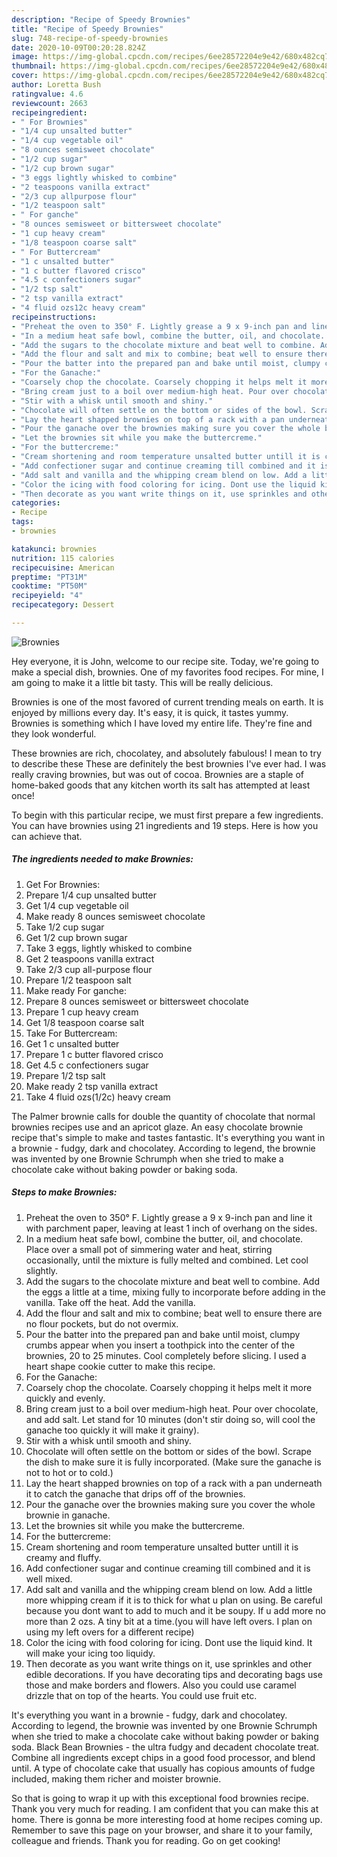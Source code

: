 ```yaml
---
description: "Recipe of Speedy Brownies"
title: "Recipe of Speedy Brownies"
slug: 748-recipe-of-speedy-brownies
date: 2020-10-09T00:20:28.824Z
image: https://img-global.cpcdn.com/recipes/6ee28572204e9e42/680x482cq70/brownies-recipe-main-photo.jpg
thumbnail: https://img-global.cpcdn.com/recipes/6ee28572204e9e42/680x482cq70/brownies-recipe-main-photo.jpg
cover: https://img-global.cpcdn.com/recipes/6ee28572204e9e42/680x482cq70/brownies-recipe-main-photo.jpg
author: Loretta Bush
ratingvalue: 4.6
reviewcount: 2663
recipeingredient:
- " For Brownies"
- "1/4 cup unsalted butter"
- "1/4 cup vegetable oil"
- "8 ounces semisweet chocolate"
- "1/2 cup sugar"
- "1/2 cup brown sugar"
- "3 eggs lightly whisked to combine"
- "2 teaspoons vanilla extract"
- "2/3 cup allpurpose flour"
- "1/2 teaspoon salt"
- " For ganche"
- "8 ounces semisweet or bittersweet chocolate"
- "1 cup heavy cream"
- "1/8 teaspoon coarse salt"
- " For Buttercream"
- "1 c unsalted butter"
- "1 c butter flavored crisco"
- "4.5 c confectioners sugar"
- "1/2 tsp salt"
- "2 tsp vanilla extract"
- "4 fluid ozs12c heavy cream"
recipeinstructions:
- "Preheat the oven to 350° F. Lightly grease a 9 x 9-inch pan and line it with parchment paper, leaving at least 1 inch of overhang on the sides."
- "In a medium heat safe bowl, combine the butter, oil, and chocolate. Place over a small pot of simmering water and heat, stirring occasionally, until the mixture is fully melted and combined. Let cool slightly."
- "Add the sugars to the chocolate mixture and beat well to combine. Add the eggs a little at a time, mixing fully to incorporate before adding in the vanilla. Take off the heat. Add the vanilla."
- "Add the flour and salt and mix to combine; beat well to ensure there are no flour pockets, but do not overmix."
- "Pour the batter into the prepared pan and bake until moist, clumpy crumbs appear when you insert a toothpick into the center of the brownies, 20 to 25 minutes. Cool completely before slicing. I used a heart shape cookie cutter to make this recipe."
- "For the Ganache:"
- "Coarsely chop the chocolate. Coarsely chopping it helps melt it more quickly and evenly."
- "Bring cream just to a boil over medium-high heat. Pour over chocolate, and add salt. Let stand for 10 minutes (don&#39;t stir doing so, will cool the ganache too quickly it will make it grainy)."
- "Stir with a whisk until smooth and shiny."
- "Chocolate will often settle on the bottom or sides of the bowl. Scrape the dish to make sure it is fully incorporated. (Make sure the ganache is not to hot or to cold.)"
- "Lay the heart shapped brownies on top of a rack with a pan underneath it to catch the ganache that drips off of the brownies."
- "Pour the ganache over the brownies making sure you cover the whole brownie in ganache."
- "Let the brownies sit while you make the buttercreme."
- "For the buttercreme:"
- "Cream shortening and room temperature unsalted butter untill it is creamy and fluffy."
- "Add confectioner sugar and continue creaming till combined and it is well mixed."
- "Add salt and vanilla and the whipping cream blend on low. Add a little more whipping cream if it is to thick for what u plan on using. Be careful because you dont want to add to much and it be soupy. If u add more no more than 2 ozs. A tiny bit at a time.(you will have left overs. I plan on using my left overs for a different recipe)"
- "Color the icing with food coloring for icing. Dont use the liquid kind. It will make your icing too liquidy."
- "Then decorate as you want write things on it, use sprinkles and other edible decorations. If you have decorating tips and decorating bags use those and make borders and flowers. Also you could use caramel drizzle that on top of the hearts. You could use fruit etc."
categories:
- Recipe
tags:
- brownies

katakunci: brownies 
nutrition: 115 calories
recipecuisine: American
preptime: "PT31M"
cooktime: "PT50M"
recipeyield: "4"
recipecategory: Dessert

---
```



![Brownies](https://img-global.cpcdn.com/recipes/6ee28572204e9e42/680x482cq70/brownies-recipe-main-photo.jpg)

Hey everyone, it is John, welcome to our recipe site. Today, we're going to make a special dish, brownies. One of my favorites food recipes. For mine, I am going to make it a little bit tasty. This will be really delicious.

Brownies is one of the most favored of current trending meals on earth. It is enjoyed by millions every day. It's easy, it is quick, it tastes yummy. Brownies is something which I have loved my entire life. They're fine and they look wonderful.

These brownies are rich, chocolatey, and absolutely fabulous! I mean to try to describe these These are definitely the best brownies I&#39;ve ever had. I was really craving brownies, but was out of cocoa. Brownies are a staple of home-baked goods that any kitchen worth its salt has attempted at least once!


To begin with this particular recipe, we must first prepare a few ingredients. You can have brownies using 21 ingredients and 19 steps. Here is how you can achieve that.

<!--inarticleads1-->

##### The ingredients needed to make Brownies:

1. Get  For Brownies:
1. Prepare 1/4 cup unsalted butter
1. Get 1/4 cup vegetable oil
1. Make ready 8 ounces semisweet chocolate
1. Take 1/2 cup sugar
1. Get 1/2 cup brown sugar
1. Take 3 eggs, lightly whisked to combine
1. Get 2 teaspoons vanilla extract
1. Take 2/3 cup all-purpose flour
1. Prepare 1/2 teaspoon salt
1. Make ready  For ganche:
1. Prepare 8 ounces semisweet or bittersweet chocolate
1. Prepare 1 cup heavy cream
1. Get 1/8 teaspoon coarse salt
1. Take  For Buttercream:
1. Get 1 c unsalted butter
1. Prepare 1 c butter flavored crisco
1. Get 4.5 c confectioners sugar
1. Prepare 1/2 tsp salt
1. Make ready 2 tsp vanilla extract
1. Take 4 fluid ozs(1/2c) heavy cream


The Palmer brownie calls for double the quantity of chocolate that normal brownies recipes use and an apricot glaze. An easy chocolate brownie recipe that&#39;s simple to make and tastes fantastic. It&#39;s everything you want in a brownie - fudgy, dark and chocolatey. According to legend, the brownie was invented by one Brownie Schrumph when she tried to make a chocolate cake without baking powder or baking soda. 

<!--inarticleads2-->

##### Steps to make Brownies:

1. Preheat the oven to 350° F. Lightly grease a 9 x 9-inch pan and line it with parchment paper, leaving at least 1 inch of overhang on the sides.
1. In a medium heat safe bowl, combine the butter, oil, and chocolate. Place over a small pot of simmering water and heat, stirring occasionally, until the mixture is fully melted and combined. Let cool slightly.
1. Add the sugars to the chocolate mixture and beat well to combine. Add the eggs a little at a time, mixing fully to incorporate before adding in the vanilla. Take off the heat. Add the vanilla.
1. Add the flour and salt and mix to combine; beat well to ensure there are no flour pockets, but do not overmix.
1. Pour the batter into the prepared pan and bake until moist, clumpy crumbs appear when you insert a toothpick into the center of the brownies, 20 to 25 minutes. Cool completely before slicing. I used a heart shape cookie cutter to make this recipe.
1. For the Ganache:
1. Coarsely chop the chocolate. Coarsely chopping it helps melt it more quickly and evenly.
1. Bring cream just to a boil over medium-high heat. Pour over chocolate, and add salt. Let stand for 10 minutes (don&#39;t stir doing so, will cool the ganache too quickly it will make it grainy).
1. Stir with a whisk until smooth and shiny.
1. Chocolate will often settle on the bottom or sides of the bowl. Scrape the dish to make sure it is fully incorporated. (Make sure the ganache is not to hot or to cold.)
1. Lay the heart shapped brownies on top of a rack with a pan underneath it to catch the ganache that drips off of the brownies.
1. Pour the ganache over the brownies making sure you cover the whole brownie in ganache.
1. Let the brownies sit while you make the buttercreme.
1. For the buttercreme:
1. Cream shortening and room temperature unsalted butter untill it is creamy and fluffy.
1. Add confectioner sugar and continue creaming till combined and it is well mixed.
1. Add salt and vanilla and the whipping cream blend on low. Add a little more whipping cream if it is to thick for what u plan on using. Be careful because you dont want to add to much and it be soupy. If u add more no more than 2 ozs. A tiny bit at a time.(you will have left overs. I plan on using my left overs for a different recipe)
1. Color the icing with food coloring for icing. Dont use the liquid kind. It will make your icing too liquidy.
1. Then decorate as you want write things on it, use sprinkles and other edible decorations. If you have decorating tips and decorating bags use those and make borders and flowers. Also you could use caramel drizzle that on top of the hearts. You could use fruit etc.


It&#39;s everything you want in a brownie - fudgy, dark and chocolatey. According to legend, the brownie was invented by one Brownie Schrumph when she tried to make a chocolate cake without baking powder or baking soda. Black Bean Brownies - the ultra fudgy and decadent chocolate treat. Combine all ingredients except chips in a good food processor, and blend until. A type of chocolate cake that usually has copious amounts of fudge included, making them richer and moister brownie. 

So that is going to wrap it up with this exceptional food brownies recipe. Thank you very much for reading. I am confident that you can make this at home. There is gonna be more interesting food at home recipes coming up. Remember to save this page on your browser, and share it to your family, colleague and friends. Thank you for reading. Go on get cooking!
